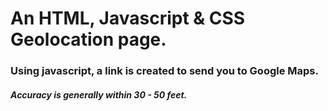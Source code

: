 # An HTML, Javascript & CSS Geolocation page.  
### Using javascript, a link is created to send you to Google Maps.  
##### Accuracy is generally within 30 - 50 feet.  
